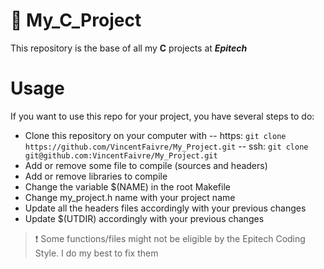 # :notebook: My_C_Project
This repository is the base of all my **C** projects at ***Epitech***

# Usage
If you want to use this repo for your project, you have several steps to do:
- Clone this repository on your computer with
  -- https: ```git clone https://github.com/VincentFaivre/My_Project.git```
  -- ssh: ```git clone git@github.com:VincentFaivre/My_Project.git```
- Add or remove some file to compile (sources and headers)
- Add or remove libraries to compile
- Change the variable $(NAME) in the root Makefile
- Change my_project.h name with your project name
- Update all the headers files accordingly with your previous changes
- Update $(UTDIR) accordingly with your previous changes

> :heavy_exclamation_mark: Some functions/files might not be eligible by the Epitech Coding Style. I do my best to fix them
